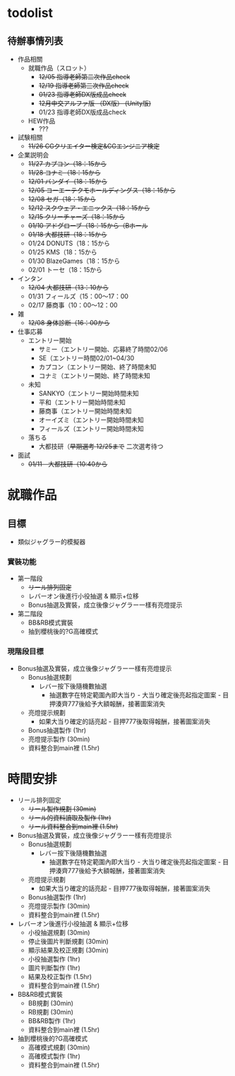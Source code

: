 # todolist

## 待辦事情列表
- 作品相關
  - 就職作品（スロット）
    - ~~12/05  指導老師第二次作品check~~
    - ~~12/19  指導老師第三次作品check~~
    - ~~01/23  指導老師DX版成品check~~
    - ~~12月中交アルファ版 ~~（DX版）~~ (Unity版)~~
    - 01/23  指導老師DX版成品check
  - HEW作品
    - ???
- 試験相關
  -  ~~11/26 CGクリエイター検定&CGエンジニア検定~~
- 企業説明会
  - ~~11/27  カプコン（18：15から~~
  - ~~11/28  コナミ（18：15から~~
  - ~~12/01  バンダイ（18：15から~~
  - ~~12/05  コーエーテクモホールディングス（18：15から~~
  - ~~12/08  セガ（18：15から~~
  - ~~12/12  スクウェア・エニックス（18：15から~~
  - ~~12/15  クリーチャーズ（18：15から~~
  - ~~01/10  アドグローブ（18：15から（Bホール~~
  - ~~01/18  大都技研（18：15から~~
  - 01/24  DONUTS（18：15から
  - 01/25  KMS（18：15から
  - 01/30  BlazeGames（18：15から
  - 02/01  トーセ（18：15から
- インタン
  - ~~12/04  大都技研（13：10から~~
  - 01/31  フィールズ（15：00～17：00
  - 02/17  藤商事（10：00～12：00
- 雑
  - ~~12/08  身体診断（16：00から~~
- 仕事応募
  - エントリー開始
    - サミー（エントリー開始、応募終了時間02/06
    - SE（エントリー時間02/01~04/30
    - カプコン（エントリー開始、終了時間未知
    - コナミ（エントリー開始、終了時間未知
  - 未知
    - SANKYO（エントリー開始時間未知
    - 平和（エントリー開始時間未知
    - 藤商事（エントリー開始時間未知
    - オーイズミ（エントリー開始時間未知
    - フィールズ（エントリー開始時間未知
  - 落ちる
    - 大都技研（~~早期選考 12/25まで~~ 二次選考待つ
- 面試
  - ~~01/11　大都技研（10:40から~~
 

# 就職作品
## 目標
- 類似ジャグラー的模擬器
### 實裝功能
- 第一階段
  -  ~~リール排列固定~~
  -  レバーオン後進行小役抽選 & 顯示+位移
  -  Bonus抽選及實裝，成立後像ジャグラー一樣有亮燈提示
- 第二階段
  -  BB&RB模式實裝
  -  抽到櫻桃後的?G高確模式

### 現階段目標
- Bonus抽選及實裝，成立後像ジャグラー一樣有亮燈提示
	- Bonus抽選規劃              
	   - レバー按下後隨機數抽選
   	     - 抽選數字在特定範圍內即大当り
                - 大当り確定後亮起指定圖案
                  - 目押湊齊777後給予大額報酬，接著圖案消失
	- 亮燈提示規劃                
	   - 如果大当り確定的話亮起
             - 目押777後取得報酬，接著圖案消失
	- Bonus抽選製作               (1hr)
	- 亮燈提示製作                (30min)
	- 資料整合到main裡            (1.5hr)


# 時間安排
- リール排列固定
	- ~~リール製作規劃              (30min)~~
	- ~~リール的資料讀取及製作       (1hr)~~
	- ~~リール資料整合到main裡      (1.5hr)~~
- Bonus抽選及實裝，成立後像ジャグラー一樣有亮燈提示
	- Bonus抽選規劃              
	   - レバー按下後隨機數抽選
   	     - 抽選數字在特定範圍內即大当り
                - 大当り確定後亮起指定圖案
                  - 目押湊齊777後給予大額報酬，接著圖案消失
	- 亮燈提示規劃                
	   - 如果大当り確定的話亮起
             - 目押777後取得報酬，接著圖案消失
	- Bonus抽選製作               (1hr)
	- 亮燈提示製作                (30min)
	- 資料整合到main裡            (1.5hr)
- レバーオン後進行小役抽選 & 顯示+位移
	- 小役抽選規劃                (30min)
	- 停止後圖片判斷規劃          (30min)
	- 顯示結果及校正規劃          (30min)
	- 小役抽選製作                (1hr)
	- 圖片判斷製作                (1hr)
	- 結果及校正製作              (1.5hr)
	- 資料整合到main裡            (1.5hr)
- BB&RB模式實裝
	- BB規劃                     (30min)
	- RB規劃                     (30min)
	- BB&RB製作                  (1hr)
	- 資料整合到main裡            (1.5hr)
- 抽到櫻桃後的?G高確模式
	- 高確模式規劃                (30min)
	- 高確模式製作                (1hr)
	- 資料整合到main裡            (1.5hr)
